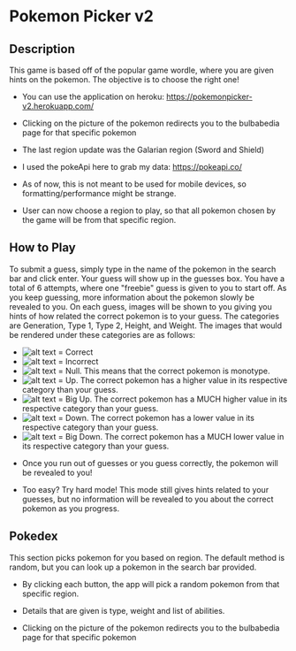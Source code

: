 # Pokemon Picker v2

## Description

This game is based off of the popular game wordle, where you are given hints on the pokemon. The objective is to choose the right one!

* You can use the application on heroku: https://pokemonpicker-v2.herokuapp.com/

* Clicking on the picture of the pokemon redirects you to the bulbabedia page for that specific pokemon

* The last region update was the Galarian region (Sword and Shield)

* I used the pokeApi here to grab my data: https://pokeapi.co/

* As of now, this is not meant to be used for mobile devices, so formatting/performance might be strange.

* User can now choose a region to play, so that all pokemon chosen by the game will be from that specific region.

## How to Play

To submit a guess, simply type in the name of the pokemon in the search bar and click enter. Your guess will show up in the guesses box. You have a total of 6 attempts, where one "freebie" guess is given to you to start off. As you keep guessing, more information about the pokemon slowly be revealed to you. On each guess, images will be shown to you giving you hints of how related the correct pokemon is to your guess. The categories are Generation, Type 1, Type 2, Height, and Weight. The images that would be rendered under these categories are as follows:

- ![alt text](https://emojipedia-us.s3.dualstack.us-west-1.amazonaws.com/thumbs/120/microsoft/310/large-green-square_1f7e9.png) = Correct
- ![alt text](https://emojipedia-us.s3.dualstack.us-west-1.amazonaws.com/thumbs/120/microsoft/310/large-red-square_1f7e5.png) = Incorrect
- ![alt text](https://emojipedia-us.s3.dualstack.us-west-1.amazonaws.com/thumbs/120/microsoft/310/large-blue-square_1f7e6.png) = Null. This means that the correct pokemon is monotype.
- ![alt text](https://emojipedia-us.s3.dualstack.us-west-1.amazonaws.com/thumbs/120/google/313/upwards-button_1f53c.png) = Up. The correct pokemon has a higher value in its respective category than your guess.
- ![alt text](https://emojipedia-us.s3.dualstack.us-west-1.amazonaws.com/thumbs/120/google/313/fast-up-button_23eb.png) = Big Up. The correct pokemon has a MUCH higher value in its respective category than your guess.
- ![alt text](https://emojipedia-us.s3.dualstack.us-west-1.amazonaws.com/thumbs/120/google/313/downwards-button_1f53d.png) = Down. The correct pokemon has a lower value in its respective category than your guess.
- ![alt text](https://emojipedia-us.s3.dualstack.us-west-1.amazonaws.com/thumbs/120/google/313/fast-down-button_23ec.png) = Big Down. The correct pokemon has a MUCH lower value in its respective category than your guess.

* Once you run out of guesses or you guess correctly, the pokemon will be revealed to you!

* Too easy? Try hard mode! This mode still gives hints related to your guesses, but no information will be revealed to you about the correct pokemon as you progress.



## Pokedex

This section picks pokemon for you based on region. The default method is random, but you can look up a pokemon in the search bar provided.

* By clicking each button, the app will pick a random pokemon from that specific region.

* Details that are given is type, weight and list of abilities.

* Clicking on the picture of the pokemon redirects you to the bulbabedia page for that specific pokemon
